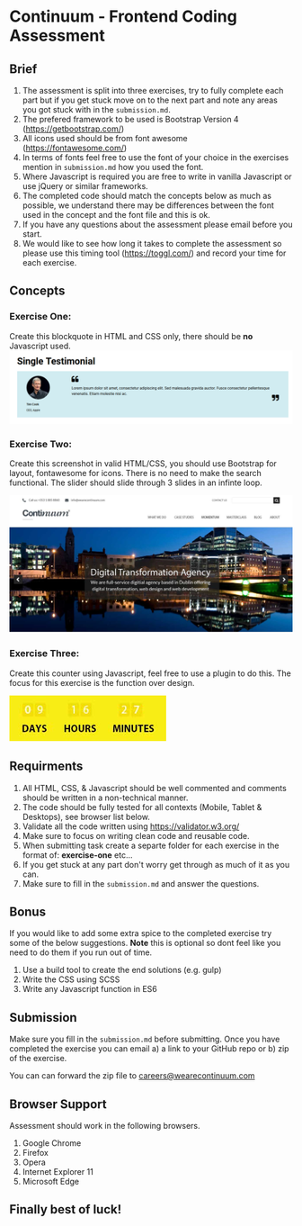 # Continuum - Frontend Coding Assessment

## Brief

1. The assessment is split into three exercises, try to fully complete each part but if you get stuck move on to the next part and note any areas you got stuck with in the `submission.md`.
2. The prefered framework to be used is Bootstrap Version 4 (https://getbootstrap.com/)
3. All icons used should be from font awesome (https://fontawesome.com/)
4. In terms of fonts feel free to use the font of your choice in the exercises mention in `submission.md` how you used the font.
4. Where Javascript is required you are free to write in vanilla Javascript or use jQuery or similar frameworks.
5. The completed code should match the concepts below as much as possible, we understand there may be differences between the font used in the concept and the font file and this is ok.
6. If you have any questions about the assessment please email before you start.
7. We would like to see how long it takes to complete the assessment so please use this timing tool (https://toggl.com/) and record your time for each exercise.


## Concepts


### Exercise One:

Create this blockquote in HTML and CSS only, there should be **no** Javascript used.
![Exercise One](https://github.com/wearecontinuum/codeexercise/blob/master/concepts/exercise-1.png)


### Exercise Two:

Create this screenshot in valid HTML/CSS, you should use Bootstrap for layout, fontawesome for icons. There is no need to make the search functional. The slider should slide through 3 slides in an infinte loop.

![Exercise Two](https://github.com/wearecontinuum/codeexercise/blob/master/concepts/exercise-2.jpg)


### Exercise Three:

Create this counter using Javascript, feel free to use a plugin to do this. The focus for this exercise is the function over design.

![Exercise Three](https://github.com/wearecontinuum/codeexercise/blob/master/concepts/exercise-3.jpg)


## Requirments

1. All HTML, CSS, & Javascript should be well commented and comments should be written in a non-technical manner.
2. The code should be fully tested for all contexts (Mobile, Tablet & Desktops), see browser list below.
3. Validate all the code written using https://validator.w3.org/
4. Make sure to focus on writing clean code and reusable code.
5. When submitting task create a separte folder for each exercise in the format of: **exercise-one** etc...
6. If you get stuck at any part don't worry get through as much of it as you can.
6. Make sure to fill in the `submission.md` and answer the questions.


## Bonus

If you would like to add some extra spice to the completed exercise try some of the below suggestions.
**Note** this is optional so dont feel like you need to do them if you run out of time.

1. Use a build tool to create the end solutions (e.g. gulp)
2. Write the CSS using SCSS
3. Write any Javascript function in ES6


## Submission

Make sure you fill in the `submission.md` before submitting. Once you have completed the exercise you can email a) a link to your GitHub repo or b) zip of the exercise.

You can can forward the zip file to careers@wearecontinuum.com



## Browser Support

Assessment should work in the following browsers.

1. Google Chrome
2. Firefox
3. Opera
4. Internet Explorer 11
4. Microsoft Edge

## Finally best of luck!

